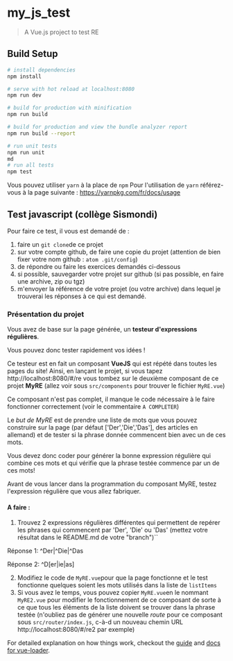 # my_js_test

> A Vue.js project to test RE

## Build Setup

``` bash
# install dependencies
npm install

# serve with hot reload at localhost:8080
npm run dev

# build for production with minification
npm run build

# build for production and view the bundle analyzer report
npm run build --report

# run unit tests
npm run unit
md
# run all tests
npm test
```
Vous pouvez utiliser ```yarn``` à la place de ```npm```
Pour l'utilisation de ```yarn``` référez-vous à la page suivante : https://yarnpkg.com/fr/docs/usage

## Test javascript (collège Sismondi)

Pour faire ce test, il vous est demandé de :

 1. faire un ```git clone```de ce projet
 2. sur votre compte github, de faire une copie du projet (attention de bien fixer votre nom github : ```atom .git/config```)
 3. de répondre ou faire les exercices demandés ci-dessous
 4. si possible, sauvegarder votre projet sur github (si pas possible, en faire une archive, zip ou tgz)
 5. m'envoyer la référence de votre projet (ou votre archive) dans lequel je trouverai les réponses à ce qui est demandé.

### Présentation du projet

Vous avez de base sur la page générée, un **testeur d'expressions régulières**.

Vous pouvez donc tester rapidement vos idées !

Ce testeur est en fait un composant **VueJS** qui est répété dans toutes les pages du site!
Ainsi, en lançant le projet, si vous tapez http://localhost:8080/#/re vous tombez sur le deuxième composant de ce projet **MyRE** (allez voir sous ```src/components``` pour trouver le fichier ```MyRE.vue```)

Ce composant n'est pas complet, il manque le code nécessaire à le faire fonctionner correctement (voir le commentaire ```A COMPLETER```)

Le *but de MyRE* est de prendre une liste de mots que vous pouvez construire sur la page (par défaut ['Der','Die','Das'], des articles en allemand) et de tester si la phrase donnée commencent bien avec un de ces mots.

Vous devez donc coder pour générer la bonne expression régulière qui combine ces mots et qui vérifie que la phrase testée commence par un de ces mots!

Avant de vous lancer dans la programmation du composant MyRE, testez l'expression régulière que vous allez fabriquer.

#### A faire :

 1. Trouvez 2 expressions régulières différentes qui permettent de repérer les phrases qui commencent par 'Der', 'Die' ou 'Das' (mettez votre résultat dans le README.md de votre "branch")``

Réponse 1: ^Der|^Die|^Das
 
 Réponse 2: ^D[er|ie|as]
 
 2. Modifiez le code de ```MyRE.vue```pour que la page fonctionne et le test fonctionne quelques soient les mots utilisés dans la liste de ```listItems```
 3. Si vous avez le temps, vous pouvez copier ```MyRE.vue```en le nommant ```MyRE2.vue``` pour modifier le fonctionnement de ce composant de sorte à ce que tous les éléments de la liste doivent se trouver dans la phrase testée (n'oubliez pas de générer une nouvelle *route* pour ce composant sous ```src/router/index.js```, c-à-d un nouveau chemin URL http://localhost:8080/#/re2 par exemple)


For detailed explanation on how things work, checkout the [guide](http://vuejs-templates.github.io/webpack/) and [docs for vue-loader](http://vuejs.github.io/vue-loader).
